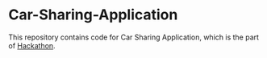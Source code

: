# Car-Sharing-Application

This repository contains code for Car Sharing Application, which is the part of [Hackathon](http://ssipgujarat.in/hackathon2022/index.php).
